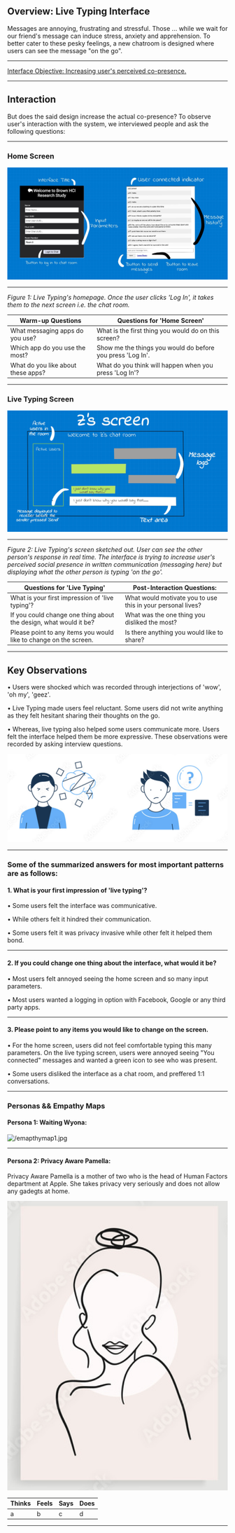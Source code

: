 <!---## Overview

What makes design invisible? Make it good.

This project steps in a user's shoes on what goes on when users try to use a chat room. I observe users interactions with a [public chatroom](http://chatatbrownhci.herokuapp.com), what are users thinking when they interact with the interface and how do they behave. How does the interface make them "feel"? We combine these thoughts, feelings and behaviors and create three personas and one storyboard. --->


<!---## Research Question --->

## Overview: Live Typing Interface

Messages are annoying, frustrating and stressful. Those ... while we wait for our friend's message can induce stress, anxiety and apprehension. To better cater to these pesky feelings, a new chatroom is designed where users can see the message "on the go".

****

[Interface Objective: Increasing user's perceived co-presence.](http://chatatbrownhci.herokuapp.com)

*****

## Interaction

But does the said design increase the actual co-presence? To observe user's interaction with the system, we interviewed people and ask the following questions: 

*****
### Home Screen
![Drawing-2.sketchpad.jpeg](images/Drawing-2.sketchpad.jpeg)

*****

*Figure 1: Live Typing's homepage. Once the user clicks 'Log In', it takes them to the next screen i.e. the chat room.*


Warm-up Questions | Questions for 'Home Screen'
-------|-------
What messaging apps do you use?  | What is the first thing you would do on this screen? 
Which app do you use the most? | Show me the things you would do before you press 'Log In'. 
What do you like about these apps? | What do you think will happen when you press 'Log In'? 

*****

### Live Typing Screen
![Drawing-1.sketchpad.jpeg](images/Drawing-1.sketchpad.jpeg)

*****

*Figure 2: Live Typing's screen sketched out. User can see the other person's response in real time. The interface is trying to increase user's perceived social presence in written communication (messaging here) but displaying what the other person is typing 'on the go'.*


Questions for 'Live Typing'  | Post-Interaction Questions:
-------|-------
What is your first impression of 'live typing'? | What would motivate you to use this in your personal lives?
If you could change one thing about the design, what would it be?|  What was the one thing you disliked the most?
Please point to any items you would like to change on the screen. | Is there anything you would like to share?

*****

## Key Observations

• Users were shocked which was recorded through interjections of 'wow', 'oh my', 'geez'.

• Live Typing made users feel reluctant. Some users did not write anything as they felt hesitant sharing their thoughts on the go.

• Whereas, live typing also helped some users communicate more. Users felt the interface helped them be more expressive. These observations were recorded by asking interview questions.

![confuse2.png](images/confuse2.png)

*****

### Some of the summarized answers for most important patterns are as follows:

#### 1. What is your first impression of 'live typing'? 

• Some users felt the interface was communicative.

• While others felt it hindred their communication.

• Some users felt it was privacy invasive while other felt it helped them bond.

*****

#### 2. If you could change one thing about the interface, what would it be?

• Most users felt annoyed seeing the home screen and so many input parameters.

• Most users wanted a logging in option with Facebook, Google or any third party apps.

*****

#### 3. Please point to any items you would like to change on the screen.

• For the home screen, users did not feel comfortable typing this many parameters. On the live typing screen, users were annoyed seeing "You connected" messages and wanted a green icon to see who was present.

• Some users disliked the interface as a chat room, and preffered 1:1 conversations.

<!--- ![confuse1.png](images/confuse1.png) --->

*****

### Personas && Empathy Maps

#### Persona 1: Waiting Wyona: 

![/emapthymap1.jpg](images//emapthymap1.jpg)

*****

#### Persona 2: Privacy Aware Pamella: 
Privacy Aware Pamella is a mother of two who is the head of Human Factors department at Apple. She takes privacy very seriously and does not allow any gadegts at home.

<img class="profile-picture" src="images/persona2.png">

Thinks | Feels | Says | Does
-------|-------|-------|-------
a | b | c | d
*****
